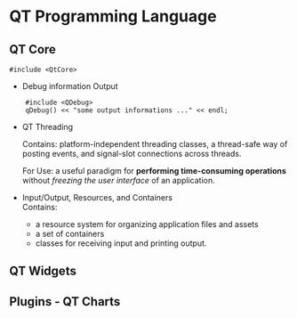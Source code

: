 QT Programming Language
===

## QT Core

```
#include <QtCore>
```
* Debug information Output
```
    #include <QDebug>
    qDebug() << "some output informations ..." << endl;
```    
* QT Threading
    
    Contains: platform-independent threading classes, a thread-safe way of posting events, and signal-slot connections across threads.
    
    For Use: a useful paradigm for **performing time-consuming operations** without *freezing the user interface* of an application.
    
* Input/Output, Resources, and Containers    
    Contains: 
    * a resource system for organizing application files and assets
    * a set of containers
    * classes for receiving input and printing output.

## QT Widgets

## Plugins - QT Charts
